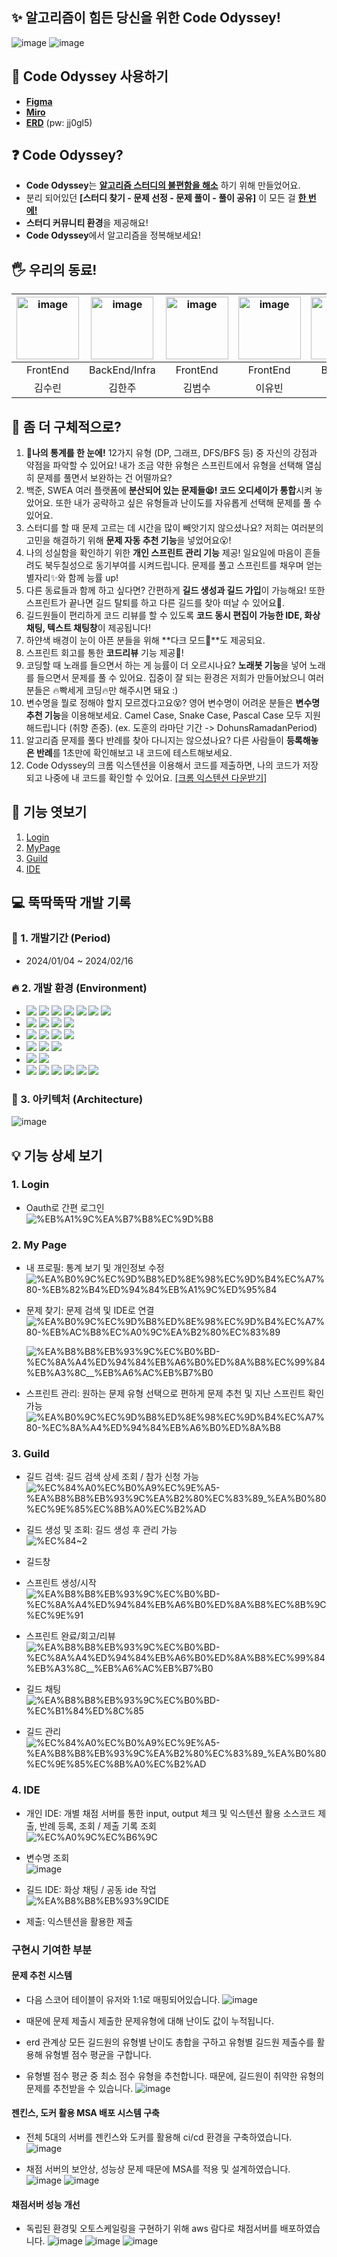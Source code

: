 
## ✨ 알고리즘이 힘든 당신을 위한 Code Odyssey!

![image](https://www.notion.so/image/https%3A%2F%2Fprod-files-secure.s3.us-west-2.amazonaws.com%2Fe6fd84f3-cb0e-4f1a-bcec-6c3f1dca37c6%2F885a8a9a-6d61-48f6-8ce6-16acf9891fc7%2FUntitled.png?table=block&id=a2eec58c-43bb-4158-8c22-d6f79c4539f6&spaceId=e6fd84f3-cb0e-4f1a-bcec-6c3f1dca37c6&width=2000&userId=c24c7b7b-c4c6-41c1-8fb1-5e91dc0baad4&cache=v2)
![image](https://www.notion.so/image/https%3A%2F%2Fprod-files-secure.s3.us-west-2.amazonaws.com%2Fe6fd84f3-cb0e-4f1a-bcec-6c3f1dca37c6%2Fc071a070-3283-41e9-a21c-469e12adecef%2FUntitled.png?table=block&id=06c8cc6a-86ad-4dea-83a6-35577192d1f0&spaceId=e6fd84f3-cb0e-4f1a-bcec-6c3f1dca37c6&width=2000&userId=c24c7b7b-c4c6-41c1-8fb1-5e91dc0baad4&cache=v2)

## 🌙 Code Odyssey 사용하기

- [**Figma**](https://www.figma.com/file/gJTep9xJ6uxj917nVChNYN/Code-Odyssey?type=design&node-id=887-10799&mode=design&t=0hpjIXHhOmR3zUKm-0)
- [**Miro**](https://miro.com/welcomeonboard/OVlkbWlxVm5jOFFVVmFPVmFzQTJHNXVxUmw0dmZaam5UYnp5MFl2SmJkTEpucTV4c084ZjFBNUpJanlsalEwTXwzNDU4NzY0NTYxNzcxNzYzMTE0fDI=?share_link_id=338933870121)
- [**ERD**](https://aquerytool.com/aquerymain/index/?rurl=bb21a37d-a7a5-4e28-bafb-0ede78d3e284&) (pw: jj0gl5)

## ❓ Code Odyssey?

- **Code Odyssey**는 **<u>알고리즘 스터디의 불편함을 해소</u>** 하기 위해 만들었어요.
- 분리 되어있던 **[스터디 찾기 - 문제 선정 - 문제 풀이 - 풀이 공유]** 이 모든 걸 **<u>한 번에!</u>**
- **스터디 커뮤니티 환경**을 제공해요!
- **Code Odyssey**에서 알고리즘을 정복해보세요!

## 🖐 우리의 동료!

| <img src="https://avatars.githubusercontent.com/u/51315222?v=4" alt="image" width="100" height="100" > | <img src="http://k.kakaocdn.net/dn/6EMaY/btsxkhXjUrB/2XukpihcDTP0c5fguAkxDk/img_640x640.jpg" alt="image" width="100" height="100" > | <img src="http://k.kakaocdn.net/dn/O3XLi/btsnYYMcohW/u5PmvWgvqwS1n8Gilw54MK/img_640x640.jpg" alt="image" width="100" height="100" > | <img src="https://i.namu.wiki/i/XM3exQ6WEvJ0pF0Nueo55_8uI6kwKkZ5B0CJevK8ZWw37vLg3S4TNi15nkpJ8g59Znuxi2D6JaJEnyL3_Jzx5rdXiWnxUsxiSiAwkMJU4SquSKdu80UyghT98MbwjJ23-eFyUg8lMkro6ZT93OJDCA.png" alt="image" width="100" height="100" > | <img src="http://k.kakaocdn.net/dn/PhpUO/btsEP9QEBUd/GdJBj4DRCpcloNpjyoStY0/img_640x640.jpg" alt="image" width="100" height="100" > | <img src="http://k.kakaocdn.net/dn/22TKx/btsC6qtUDLK/TlpSLKHBcmokIaEOOhah30/img_640x640.jpg" alt="image" width="100" height="100" > |
| :----------------------------------------------------------------------------------------------------: | :---------------------------------------------------------------------------------------------------------------------------------: | :---------------------------------------------------------------------------------------------------------------------------------: | :--------------------------------------------------------------------------------------------------------------------------------------------------------------------------------------------------------------------------------: | :---------------------------------------------------------------------------------------------------------------------------------: | :---------------------------------------------------------------------------------------------------------------------------------: |
|                                                FrontEnd                                                |                                                            BackEnd/Infra                                                            |                                                              FrontEnd                                                               |                                                                                                              FrontEnd                                                                                                              |                                                               BackEnd                                                               |                                                               BackEnd                                                               |
|                                                 김수린                                                 |                                                               김한주                                                                |                                                               김범수                                                                |                                                                                                               이유빈                                                                                                               |                                                               이도훈                                                                |                                                               이주현                                                                |

## 🧐 좀 더 구체적으로?

1. **📑나의 통계를 한 눈에!** 12가지 유형 (DP, 그래프, DFS/BFS 등) 중 자신의 강점과 약점을 파악할 수 있어요! 내가 조금 약한 유형은 스프린트에서 유형을 선택해 열심히 문제를 풀면서 보완하는 건 어떨까요? <br>
2. 백준, SWEA 여러 플랫폼에 **분산되어 있는 문제들😫! 코드 오디세이가 통합**시켜 놓았어요. 또한 내가 공략하고 싶은 유형들과 난이도를 자유롭게 선택해 문제를 풀 수 있어요. <br>
3. 스터디를 할 때 문제 고르는 데 시간을 많이 빼앗기지 않으셨나요? 저희는 여러분의 고민을 해결하기 위해 **문제 자동 추천 기능**을 넣었어요😮! <br>
4. 나의 성실함을 확인하기 위한 **개인 스프린트 관리 기능** 제공! 일요일에 마음이 흔들려도 북두칠성으로 동기부여를 시켜드립니다. 문제를 풀고 스프린트를 채우며 얻는 별자리✨와 함께 능률 up! <br>
5. 다른 동료들과 함께 하고 싶다면? 간편하게 **길드 생성과 길드 가입**이 가능해요! 또한 스프린트가 끝나면 길드 탈퇴를 하고 다른 길드를 찾아 떠날 수 있어요🏹. <br>
6. 길드원들이 편리하게 코드 리뷰를 할 수 있도록 **코드 동시 편집이 가능한 IDE, 화상채팅, 텍스트 채팅창**이 제공됩니다! <br>
7. 하얀색 배경이 눈이 아픈 분들을 위해 **다크 모드🌙**도 제공되요. <br>
8. 스프린트 회고를 통한 **코드리뷰** 기능 제공📘! <br>
9. 코딩할 때 노래를 들으면서 하는 게 능률이 더 오르시나요? **노래봇 기능**을 넣어 노래를 들으면서 문제를 풀 수 있어요. 집중이 잘 되는 환경은 저희가 만들어놨으니 여러분들은 🔥빡세게 코딩🔥만 해주시면 돼요 :) <br>
10. 변수명을 뭘로 정해야 할지 모르겠다고요😵? 영어 변수명이 어려운 분들은 **변수명 추천 기능**을 이용해보세요. Camel Case, Snake Case, Pascal Case 모두 지원해드립니다 (취향 존중). (ex. 도훈의 라마단 기간 -> DohunsRamadanPeriod) <br>
11. 알고리즘 문제를 풀다 반례를 찾아 다니지는 않으셨나요? 다른 사람들이 **등록해놓은 반례**를 1초만에 확인해보고 내 코드에 테스트해보세요.
12. Code Odyssey의 크롬 익스텐션을 이용해서 코드를 제출하면, 나의 코드가 저장되고 나중에 내 코드를 확인할 수 있어요. [[크롬 익스텐션 다운받기]](https://chromewebstore.google.com/detail/code-odyssey-code-submiss/impfnpgdehnmbnnigclnlfoefhgnjiam?hl=ko&utm_source=ext_sidebar)

## 👀 기능 엿보기

1.  [Login](#1-login)
2.  [MyPage](#2-my-page)
3.  [Guild](#3-guild)
4.  [IDE](#4-ide)

## 💻 뚝딱뚝딱 개발 기록

### 📅 1. 개발기간 (Period)

- 2024/01/04 ~ 2024/02/16

### 🔥 2. 개발 환경 (Environment)

- <img src="https://img.shields.io/badge/JDK17-007396?style=for-the-badge&logo=java&logoColor=white"> <img src="https://img.shields.io/badge/java-007396?style=for-the-badge&logo=java&logoColor=white"> <img src="https://img.shields.io/badge/SpringBoot-green?style=for-the-badge&logo=Spring Boot&logoColor=white"> <img src="https://img.shields.io/badge/Security-green?style=for-the-badge&logo=Spring Security&logoColor=white"> <img src="https://img.shields.io/badge/JPA-green?style=for-the-badge&logo=Spring&logoColor=white"> <img src="https://img.shields.io/badge/queryDSL-gray?style=for-the-badge&logo=&logoColor=white"> <img src="https://img.shields.io/badge/DJango-092E20?style=for-the-badge&logo=DJango&logoColor=white">
- <img src="https://img.shields.io/badge/Redis-DC382D?style=for-the-badge&logo=Redis&logoColor=white"> <img src="https://img.shields.io/badge/mariaDB-003545?style=for-the-badge&logo=mariaDB&logoColor=white"> <img src="https://img.shields.io/badge/mongoDB-47A248?style=for-the-badge&logo=MongoDB&logoColor=white"> <img src="https://img.shields.io/badge/SQLite-003B57?style=for-the-badge&logo=SQLite&logoColor=white">
- <img src="https://img.shields.io/badge/TypeScript-3178C6?style=for-the-badge&logo=TypeScript&logoColor=white"> <img src="https://img.shields.io/badge/react-61DAFB?style=for-the-badge&logo=React&logoColor=white"> <img src="https://img.shields.io/badge/recoil-3578E5?style=for-the-badge&logo=Recoil&logoColor=white"> <img src="https://img.shields.io/badge/npm-CB3837?style=for-the-badge&logo=npm&logoColor=white">
- <img src="https://img.shields.io/badge/EC2-FF9900?style=for-the-badge&logo=Amazon EC2&logoColor=white"> <img src="https://img.shields.io/badge/Jenkins-D24939?style=for-the-badge&logo=Jenkins&logoColor=white"> <img src="https://img.shields.io/badge/Docker-2496ED?style=for-the-badge&logo=Docker&logoColor=white">
- <img src="https://img.shields.io/badge/VSCode-007ACC?style=for-the-badge&logo=Visual Studio Code&logoColor=white"> <img src="https://img.shields.io/badge/IntelliJ IDEA-000000?style=for-the-badge&logo=IntelliJ IDEA&logoColor=white">
- <img src="https://img.shields.io/badge/GitLab-FC6D26?style=for-the-badge&logo=GitLab&logoColor=white"> <img src="https://img.shields.io/badge/Jira-0052CC?style=for-the-badge&logo=Jira Software&logoColor=white"> <img src="https://img.shields.io/badge/Notion-000000?style=for-the-badge&logo=Notion&logoColor=white"> <img src="https://img.shields.io/badge/Miro-050038?style=for-the-badge&logo=Miro&logoColor=white"> <img src="https://img.shields.io/badge/ERD Cloud-gray?style=for-the-badge&logo=&logoColor=white"> <img src="https://img.shields.io/badge/figma-F24E1E?style=for-the-badge&logo=Figma&logoColor=white">


### 🎯 3. 아키텍처 (Architecture)

![image](https://www.notion.so/image/https%3A%2F%2Fprod-files-secure.s3.us-west-2.amazonaws.com%2Fe6fd84f3-cb0e-4f1a-bcec-6c3f1dca37c6%2Fefac84a6-d4b5-48d1-ac64-bc09a98abc3b%2FUntitled.png?table=block&id=303710c9-6243-4eae-b5da-1b3917d2248c&spaceId=e6fd84f3-cb0e-4f1a-bcec-6c3f1dca37c6&width=2000&userId=c24c7b7b-c4c6-41c1-8fb1-5e91dc0baad4&cache=v2)


## 💡 기능 상세 보기

### 1. Login

- Oauth로 간편 로그인 <br>
  ![%EB%A1%9C%EA%B7%B8%EC%9D%B8](https://github.com/dev1week/Code-Odyssey/assets/119592507/2b876ff7-ab46-46fd-9bec-0ee912c3f908)

  

### 2. My Page

- 내 프로필: 통계 보기 및 개인정보 수정 <br>
  ![%EA%B0%9C%EC%9D%B8%ED%8E%98%EC%9D%B4%EC%A7%80-%EB%82%B4%ED%94%84%EB%A1%9C%ED%95%84](https://github.com/dev1week/Code-Odyssey/assets/119592507/e0dda7a9-dfb3-4a3f-ba3d-5b103503632a)
 
- 문제 찾기: 문제 검색 및 IDE로 연결 <br>
  ![%EA%B0%9C%EC%9D%B8%ED%8E%98%EC%9D%B4%EC%A7%80-%EB%AC%B8%EC%A0%9C%EA%B2%80%EC%83%89](https://github.com/dev1week/Code-Odyssey/assets/119592507/38c944ab-371a-49ce-8312-ba203baab808)
 
  ![%EA%B8%B8%EB%93%9C%EC%B0%BD-%EC%8A%A4%ED%94%84%EB%A6%B0%ED%8A%B8%EC%99%84%EB%A3%8C__%EB%A6%AC%EB%B7%B0](https://github.com/dev1week/Code-Odyssey/assets/119592507/723051b5-a31b-417e-a322-0eeb01cae817)

- 스프린트 관리: 원하는 문제 유형 선택으로 편하게 문제 추천 및 지난 스프린트 확인 가능 <br>
  ![%EA%B0%9C%EC%9D%B8%ED%8E%98%EC%9D%B4%EC%A7%80-%EC%8A%A4%ED%94%84%EB%A6%B0%ED%8A%B8](https://github.com/dev1week/Code-Odyssey/assets/119592507/4493515f-b3f7-4ac8-9f47-79d491433ff2)
 
### 3. Guild

- 길드 검색: 길드 검색 상세 조회 / 참가 신청 가능 <br>
  ![%EC%84%A0%EC%B0%A9%EC%9E%A5-%EA%B8%B8%EB%93%9C%EA%B2%80%EC%83%89_%EA%B0%80%EC%9E%85%EC%8B%A0%EC%B2%AD](https://github.com/dev1week/Code-Odyssey/assets/119592507/bf21f08f-6c69-4c65-a504-c0f2b9d0c80c)
 
- 길드 생성 및 조회: 길드 생성 후 관리 가능 <br>
  ![%EC%84~2](https://github.com/dev1week/Code-Odyssey/assets/119592507/f72475fe-4734-4279-8984-927758662b2d)

- 길드창 <br>
- 스프린트 생성/시작 <br>
 ![%EA%B8%B8%EB%93%9C%EC%B0%BD-%EC%8A%A4%ED%94%84%EB%A6%B0%ED%8A%B8%EC%8B%9C%EC%9E%91](https://github.com/dev1week/Code-Odyssey/assets/119592507/9790a7f5-7ac8-46ad-98a3-a7d7c889f4e2)

- 스프린트 완료/회고/리뷰 <br>
![%EA%B8%B8%EB%93%9C%EC%B0%BD-%EC%8A%A4%ED%94%84%EB%A6%B0%ED%8A%B8%EC%99%84%EB%A3%8C__%EB%A6%AC%EB%B7%B0](https://github.com/dev1week/Code-Odyssey/assets/119592507/d5146189-a7ef-4925-932d-a19246377e19)

- 길드 채팅 <br>
  ![%EA%B8%B8%EB%93%9C%EC%B0%BD-%EC%B1%84%ED%8C%85](https://github.com/dev1week/Code-Odyssey/assets/119592507/a8b2acd9-980d-4e45-b824-b7e799329e99)

- 길드 관리 <br>
  ![%EC%84%A0%EC%B0%A9%EC%9E%A5-%EA%B8%B8%EB%93%9C%EA%B2%80%EC%83%89_%EA%B0%80%EC%9E%85%EC%8B%A0%EC%B2%AD](https://github.com/dev1week/Code-Odyssey/assets/119592507/a61b5928-bd91-4625-a19b-4c3a7abc3399)

### 4. IDE

- 개인 IDE: 개별 채점 서버를 통한 input, output 체크 및 익스텐션 활용 소스코드 제출, 반례 등록, 조회 / 제출 기록 조회 <br>
  ![%EC%A0%9C%EC%B6%9C](https://github.com/dev1week/Code-Odyssey/assets/119592507/9d09b7b1-0539-43ee-a52b-7616da823101)
- 변수명 조회 <br>
  ![image](https://github.com/dev1week/Code-Odyssey/assets/119592507/68605f61-c44f-42c6-ba25-2ae73aea42cc)

 
- 길드 IDE: 화상 채팅 / 공동 ide 작업 <br>
  ![%EA%B8%B8%EB%93%9CIDE](https://github.com/dev1week/Code-Odyssey/assets/119592507/3d15312d-edb3-4df9-92f7-17ffbf99aef5)

  
- 제출: 익스텐션을 활용한 제출 <br>


 ### 구현시 기여한 부분 
 #### 문제 추천 시스템 
- 다음 스코어 테이블이 유저와 1:1로 매핑되어있습니다.
  ![image](https://github.com/dev1week/Code-Odyssey/assets/119592507/f9fbed77-f9a7-4622-b8d0-92e34d4a6718)

- 때문에 문제 제출시 제출한 문제유형에 대해 난이도 값이 누적됩니다.
- erd 관계상 모든 길드원의 유형별 난이도 총합을 구하고 유형별 길드원 제출수를 활용해 유형별 점수 평균을 구합니다.
- 유형별 점수 평균 중 최소 점수 유형을 추천합니다. 때문에, 길드원이 취약한 유형의 문제를 추천받을 수 있습니다.
  ![image](https://github.com/dev1week/Code-Odyssey/assets/119592507/59d7cb45-6200-4b3e-804f-9ba2d020df3d)

 
#### 젠킨스, 도커 활용 MSA 배포 시스템 구축 
- 전체 5대의 서버를 젠킨스와 도커를 활용해 ci/cd 환경을 구축하였습니다.
  ![image](https://github.com/dev1week/Code-Odyssey/assets/119592507/788d7c52-f1ef-4cc2-9f15-0b3922dc244c)

- 채점 서버의 보안상, 성능상 문제 때문에 MSA를 적용 및 설계하였습니다. 
  ![image](https://github.com/dev1week/Code-Odyssey/assets/119592507/e01bbb78-e8a9-48cb-9bd8-5bad78c0b9ea)
  ![image](https://github.com/dev1week/Code-Odyssey/assets/119592507/1125f320-1f97-4436-a6b3-4fc929ba46b6)


#### 채점서버 성능 개선 
- 독립된 환경및 오토스케일링을 구현하기 위해 aws 람다로 채점서버를 배포하였습니다.
  ![image](https://github.com/dev1week/Code-Odyssey/assets/119592507/9f578b79-8787-4b7d-8922-6b19f979d1e8)
  ![image](https://github.com/dev1week/Code-Odyssey/assets/119592507/ee1d9163-8f9a-44aa-b435-5f42ea3ba718)
  ![image](https://github.com/dev1week/Code-Odyssey/assets/119592507/2ddc63d0-4480-4cec-bd68-ad141fcf19d0)

